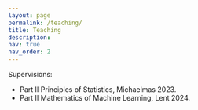 ```yaml
---
layout: page
permalink: /teaching/
title: Teaching
description: 
nav: true
nav_order: 2
---
```


Supervisions:
* Part II Principles of Statistics, Michaelmas 2023.
* Part II Mathematics of Machine Learning, Lent 2024.
